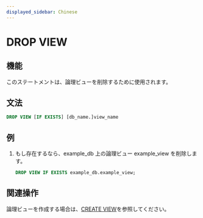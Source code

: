 ```yaml
---
displayed_sidebar: Chinese
---
```


# DROP VIEW

## 機能

このステートメントは、論理ビューを削除するために使用されます。

## 文法

```sql
DROP VIEW [IF EXISTS] [db_name.]view_name
```

## 例

1. もし存在するなら、example_db 上の論理ビュー example_view を削除します。

    ```sql
    DROP VIEW IF EXISTS example_db.example_view;
    ```

## 関連操作

論理ビューを作成する場合は、[CREATE VIEW](../data-definition/CREATE_VIEW.md)を参照してください。
